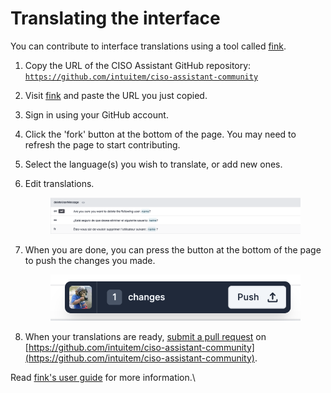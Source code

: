 # Translating the interface

You can contribute to interface translations using a tool called [fink](https://fink.inlang.com/).

1. Copy the URL of the CISO Assistant GitHub repository: [`https://github.com/intuitem/ciso-assistant-community`](https://github.com/intuitem/ciso-assistant-community)
2. Visit [fink](https://fink.inlang.com/) and paste the URL you just copied.
3. Sign in using your GitHub account.
4. Click the 'fork' button at the bottom of the page. You may need to refresh the page to start contributing.
5. Select the language(s) you wish to translate, or add new ones.
6.  Edit translations.

    <figure><img src="../../.gitbook/assets/image (3).png" alt=""><figcaption></figcaption></figure>
7.  When you are done, you can press the button at the bottom of the page to push the changes you made.

    <figure><img src="../../.gitbook/assets/image (8).png" alt=""><figcaption></figcaption></figure>
8. When your translations are ready, [submit a pull request](https://docs.github.com/en/pull-requests/collaborating-with-pull-requests/proposing-changes-to-your-work-with-pull-requests/creating-a-pull-request-from-a-fork) on [https://github.com/intuitem/ciso-assistant-community](https://github.com/intuitem/ciso-assistant-community).

Read [fink's user guide](https://inlang.com/g/6ddyhpoi/guide-nilsjacobsen-contributetranslationswithfink) for more information.\

